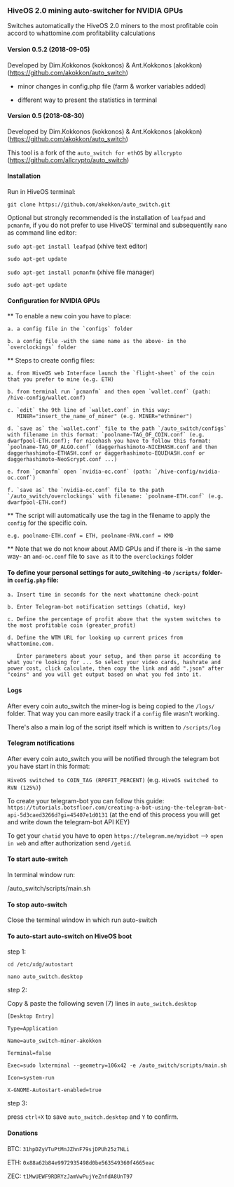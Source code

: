 ### HiveOS 2.0 mining auto-switcher for NVIDIA GPUs

Switches automatically the HiveOS 2.0 miners to the most profitable coin accord to whattomine.com profitability calculations   

#### Version 0.5.2 (2018-09-05)

Developed by Dim.Kokkonos (kokkonos) & Ant.Kokkonos (akokkon) (https://github.com/akokkon/auto_switch)

- minor changes in config.php file (farm & worker variables added) 

- different way to present the statistics in terminal

#### Version 0.5 (2018-08-30)

Developed by Dim.Kokkonos (kokkonos) & Ant.Kokkonos (akokkon) (https://github.com/akokkon/auto_switch)

This tool is a fork of the `auto_switch for ethOS` by `allcrypto` (https://github.com/allcrypto/auto_switch)		  

#### Installation

Run in HiveOS terminal:

`git clone https://github.com/akokkon/auto_switch.git`

Optional but strongly recommended is the installation of `leafpad` and `pcmanfm`, if you do not prefer to use HiveOS' terminal and subsequentlly `nano` as command line editor:

`sudo apt-get install leafpad`	(xhive text editor) 

`sudo apt-get update`

`sudo apt-get install pcmanfm` 	(xhive file manager)

`sudo apt-get update`


#### Configuration for NVIDIA GPUs

** To enable a new coin you have to place:

	a. a config file in the `configs` folder
	
  	b. a config file -with the same name as the above- in the `overclockings` folder

** Steps to create config files:

	a. from HiveOS web Interface launch the `flight-sheet` of the coin that you prefer to mine (e.g. ETH)
	
	b. from terminal run `pcmanfm` and then open `wallet.conf` (path: /hive-config/wallet.conf)
	
	c. `edit` the 9th line of `wallet.conf` in this way: 
	   MINER="insert_the_name_of_miner" (e.g. MINER="ethminer")
	   
	d. `save as` the `wallet.conf` file to the path `/auto_switch/configs` with filename in this format: `poolname-TAG_OF_COIN.conf` (e.g. dwarfpool-ETH.conf); for nicehash you have to follow this format: `poolname-TAG_OF_ALGO.conf` (daggerhashimoto-NICEHASH.conf and then daggerhashimoto-ETHASH.conf or daggerhashimoto-EQUIHASH.conf or daggerhashimoto-NeoScrypt.conf ...)
	
	e. from `pcmanfm` open `nvidia-oc.conf` (path: `/hive-config/nvidia-oc.conf`)
	
	f. `save as` the `nvidia-oc.conf` file to the path `/auto_switch/overclockings` with filename: `poolname-ETH.conf` (e.g. dwarfpool-ETH.conf) 

** The script will automatically use the tag in the filename to apply the `config` for the specific coin.

	e.g. poolname-ETH.conf = ETH, poolname-RVN.conf = KMD
	
** Note that we do not know about AMD GPUs and if there is -in the same way- an `amd-oc.conf` file to `save as` it to the `overclockings` folder


#### To define your personal settings for auto_switching -to `/scripts/` folder- in `config.php` file:

	a. Insert time in seconds for the next whattomine check-point 
	
	b. Enter Telegram-bot notification settings (chatid, key)
	
	c. Define the percentage of profit above that the system switches to the most profitable coin (greater_profit)
	
	d. Define the WTM URL for looking up current prices from whattomine.com. 
	
	   Enter parameters about your setup, and then parse it according to what you're looking for ... So select your video cards, hashrate and power cost, click calculate, then copy the link and add ".json" after "coins" and you will get output based on what you fed into it.


#### Logs

After every coin auto_switch the miner-log is being copied to the `/logs/` folder. That way you can more easily track if a `config` file wasn't working.

There's also a main log of the script itself which is written to `/scripts/log`


#### Telegram notifications

After every coin auto_switch you will be notified through the telegram bot you have start in this format:

`HiveOS switched to COIN_TAG (RPOFIT_PERCENT)` (e.g. `HiveOS switched to RVN (125%)`)

To create your telegram-bot you can follow this guide: `https://tutorials.botsfloor.com/creating-a-bot-using-the-telegram-bot-api-5d3caed3266d?gi=45407e1d0131` (at the end of this process you will get and write down the telegram-bot API KEY)

To get your `chatid` you have to open `https://telegram.me/myidbot` --> `open in web` and after authorization send `/getid`.


#### To start auto-switch 

In terminal window run: 

/auto_switch/scripts/main.sh


#### To stop auto-switch

Close the terminal window in which run auto-switch 


#### To auto-start auto-switch on HiveOS boot

step 1: 

`cd /etc/xdg/autostart`

`nano auto_switch.desktop`

step 2:

Copy & paste the following seven (7) lines in `auto_switch.desktop`

	[Desktop Entry]

	Type=Application

	Name=auto_switch-miner-akokkon

	Terminal=false 

	Exec=sudo lxterminal --geometry=106x42 -e /auto_switch/scripts/main.sh

	Icon=system-run

	X-GNOME-Autostart-enabled=true

step 3: 

press `ctrl+X` to save `auto_switch.desktop` and `Y` to confirm.


#### Donations

BTC: `31hpDZyVTuPtMnJZhnF79sjDPUh25z7NLi`

ETH: `0x88a62b84e9972935498d0be563549360f4665eac`

ZEC: `t1MwUEWF9RDRYzJamVwPujYeZnfdA8UnT97`

